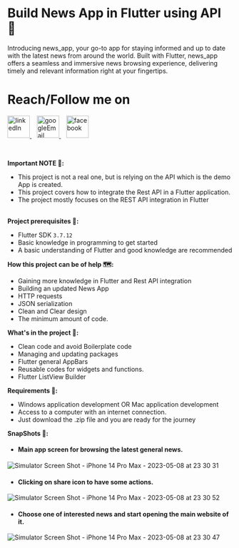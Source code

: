 # Build News App in Flutter using API 🚀
Introducing news_app, your go-to app for staying informed and up to date with the latest news from around the world. Built with Flutter, news_app offers a seamless and immersive news browsing experience, delivering timely and relevant information right at your fingertips.

# Reach/Follow me on
<p align="left">
  <a href="https://www.linkedin.com/in/mohamed-fawzy-936b661b8/" target="_blank" rel="noreferrer"> <img src="https://img.icons8.com/fluency/2x/linkedin.png" alt="linkedIn" width="50" height="50"/> </a>&nbsp&nbsp
  <a href="mailto:fwzymohamed90@gmail.com" target="_blank" rel="noreferrer"> <img src="https://img.icons8.com/fluency/2x/google-logo.png" alt="googleEmail" width="50" height="50"/> </a>&nbsp&nbsp
  <a href="https://www.facebook.com/mohamed.fwzy.14" target="_blank" rel="noreferrer"> <img src="https://cdn.iconscout.com/icon/free/png-256/facebook-262-721949.png" alt="facebook" width="50" height="50"/> </a>
</p> <br>

**Important NOTE 📝:** <br>
* This project is not a real one, but is relying on the API which is the demo App is created.<br>
* This project covers how to integrate the Rest API in a Flutter application.<br>
* The project mostly focuses on the REST API integration in Flutter<br><br>

**Project prerequisites 📑:**<br>
* Flutter SDK `3.7.12`
* Basic knowledge in programming to get started <br>
* A basic understanding of Flutter and good knowledge are recommended <br>


**How this project can be of help 🗺:** <br>
* Gaining more knowledge in Flutter and Rest API integration <br>
* Building an updated News App <br>
* HTTP requests <br>
* JSON serialization <br>
* Clean and Clear design <br>
* The minimum amount of code. <br>

**What's in the project 📱:** 
* Clean code and avoid Boilerplate code <br>
* Managing and updating packages <br>
* Flutter general AppBars <br>
* Reusable codes for widgets and functions. <br>
* Flutter ListView Builder <br>


**Requirements 🧩:** <br>
* Windows application development OR Mac application development  <br>
* Access to a computer with an internet connection. <br>
* Just download the .zip file and you are ready for the journey <br>

**SnapShots 📸:** <br>

- #### Main app screen for browsing the latest general news.
![Simulator Screen Shot - iPhone 14 Pro Max - 2023-05-08 at 23 30 31](https://user-images.githubusercontent.com/111665714/236930784-4491e9ff-1080-486f-9904-ca91bbed9b8c.png)

- #### Clicking on share icon to have some actions.
![Simulator Screen Shot - iPhone 14 Pro Max - 2023-05-08 at 23 30 52](https://user-images.githubusercontent.com/111665714/236930553-a2ec1686-24e8-4388-b9ff-8b1c31fd0549.png)

- #### Choose one of interested news and start opening the main website of it.
![Simulator Screen Shot - iPhone 14 Pro Max - 2023-05-08 at 23 30 47](https://user-images.githubusercontent.com/111665714/236930728-be711bd1-b6df-41e1-8f2e-8873c08e456d.png)
